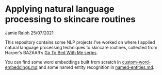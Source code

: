 Applying natural language processing to skincare routines
================
Jamie Ralph
25/07/2021

This repository contains some NLP projects I’ve worked on where I applied natural language processing techniques to skincare routines, collected from Harper’s BAZAAR’s [Go To Bed With Me series](https://www.youtube.com/watch?v=sz7aPh6B4aM&list=PLsGoWYUz-BTGKY5R1IBBnH8SfBb-UHzOL&ab_channel=Harper%27sBAZAAR).

You can find some word embeddings built from scratch in [custom-word-embeddings.md](custom-word-embeddings.md) and some named entity recognition in [named-entities.md](named-entities.md).
